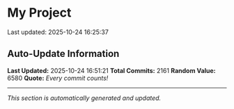 # My Project


Last updated: 2025-10-24 16:25:37
























































































































































































































































































































































































































































































































































































































































































































































































































































































































































































































































































































































































































































































































































































































































































































































































































































































































































































































































































































































































































































































































































































































































































































































































































































































































































































































































## Auto-Update Information

**Last Updated:** 2025-10-24 16:51:21
**Total Commits:** 2161
**Random Value:** 6580
**Quote:** _Every commit counts!_

---
_This section is automatically generated and updated._